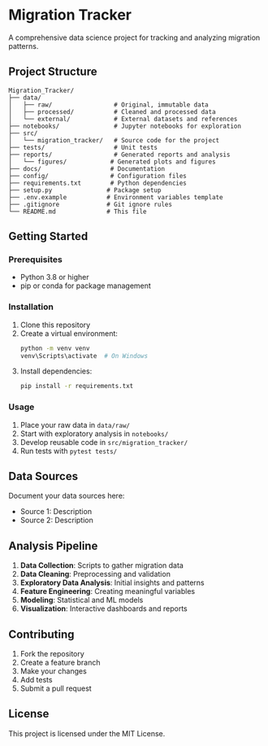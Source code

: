 # Migration Tracker

A comprehensive data science project for tracking and analyzing migration patterns.

## Project Structure

```
Migration_Tracker/
├── data/
│   ├── raw/                 # Original, immutable data
│   ├── processed/           # Cleaned and processed data
│   └── external/            # External datasets and references
├── notebooks/               # Jupyter notebooks for exploration
├── src/
│   └── migration_tracker/   # Source code for the project
├── tests/                   # Unit tests
├── reports/                 # Generated reports and analysis
│   └── figures/            # Generated plots and figures
├── docs/                   # Documentation
├── config/                 # Configuration files
├── requirements.txt        # Python dependencies
├── setup.py               # Package setup
├── .env.example           # Environment variables template
├── .gitignore             # Git ignore rules
└── README.md              # This file
```

## Getting Started

### Prerequisites

- Python 3.8 or higher
- pip or conda for package management

### Installation

1. Clone this repository
2. Create a virtual environment:
   ```bash
   python -m venv venv
   venv\Scripts\activate  # On Windows
   ```
3. Install dependencies:
   ```bash
   pip install -r requirements.txt
   ```

### Usage

1. Place your raw data in `data/raw/`
2. Start with exploratory analysis in `notebooks/`
3. Develop reusable code in `src/migration_tracker/`
4. Run tests with `pytest tests/`

## Data Sources

Document your data sources here:
- Source 1: Description
- Source 2: Description

## Analysis Pipeline

1. **Data Collection**: Scripts to gather migration data
2. **Data Cleaning**: Preprocessing and validation
3. **Exploratory Data Analysis**: Initial insights and patterns
4. **Feature Engineering**: Creating meaningful variables
5. **Modeling**: Statistical and ML models
6. **Visualization**: Interactive dashboards and reports

## Contributing

1. Fork the repository
2. Create a feature branch
3. Make your changes
4. Add tests
5. Submit a pull request

## License

This project is licensed under the MIT License.

